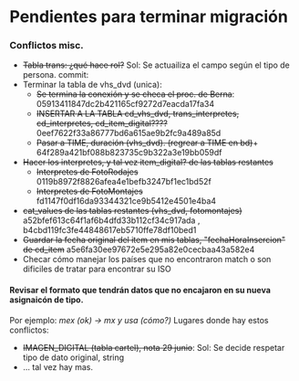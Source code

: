 # Pendientes para terminar migración

### **Conflictos misc.**
- ~~Tabla trans: ¿qué hace rol?~~ Sol: Se actuailiza el campo según el tipo de persona. commit: 
- Terminar la tabla de vhs_dvd (unica):
    - ~~Se termina la conexión y se checa el proc.  de Berna~~: 05913411847dc2b421165cf9272d7eacda17fa34
    - ~~INSERTAR A LA TABLA cd_vhs_dvd, trans_interpretes, cd_interpretes, cd_item_digital????~~ 0eef7622f33a86777bd6a615ae9b2fc9a489a85d
    - ~~Pasar a TIME, duración (vhs_dvd). (regrear a TIME en bd)~~+ 64f289a421bf088b823735c9b322a3e19bb059df
- ~~Hacer los interpretes, y tal vez item_digital? de las tablas restantes~~
    - ~~Interpretes de FotoRodajes~~ 0119b8972f8826afea4e1befb3247bf1ec1bd52f
    - ~~Interpretes de FotoMontajes~~ fd1147f0df16da93344321ce9b5412e4501e4ba4
- ~~cat_values de las tablas restantes (vhs_dvd, fotomontajes)~~ a52bfef613c64f1af6b4dfd33b112cf34c917ada ,  b4cbd119fc3fe44848617eb5710ffe78df10bed1
- ~~Guardar la fecha original del item en mis tablas, "fechaHoraInsercion" de cd_item~~ a5e6fa30ee97672e5e295a82e0cecbaa43a582e4
- Checar cómo manejar los países que no encontraron match o son dificiles de tratar para encontrar su ISO


#### **Revisar el formato que tendrán datos que no encajaron en su nueva asignaicón de tipo.**
Por ejemplo: *mex (ok) -> mx y usa (cómo?)* 
Lugares donde hay estos conflictos:
- ~~IMAGEN_DIGITAL  (tabla cartel), nota 29 junio~~: Sol: Se decide respetar tipo de dato original, string 
- ... tal vez hay mas.